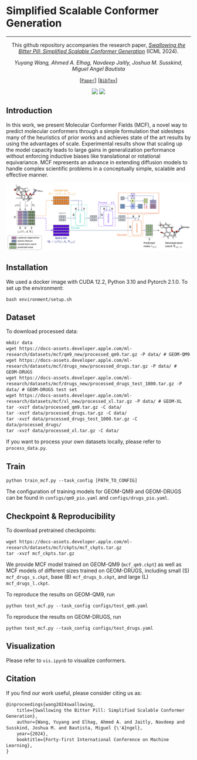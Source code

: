 # Simplified Scalable Conformer Generation

---

<div align="center">

This github repository accompanies the research paper, [*Swallowing the Bitter Pill: Simplified Scalable Conformer Generation*](https://arxiv.org/abs/2311.17932) (ICML 2024).


*Yuyang Wang, Ahmed A. Elhag, Navdeep Jaitly, Joshua M. Susskind, Miguel Angel Bautista*

[[`Paper`](https://arxiv.org/abs/2311.17932)]  [[`BibTex`](#citation)]

<img src="assets/traj_drugs.gif" width="350">
<img src="assets/traj_xl.gif" width="350">

</div>


## Introduction

In this work, we present Molecular Conformer Fields (MCF), a novel way to predict molecular conformers through a simple formulation that sidesteps many of the heuristics of prior works and achieves state of the art results by using the advantages of scale. Experimental results show that scaling up the model capacity leads to large gains in generalization performance without enforcing inductive biases like translational or rotational equivariance. MCF represents an advance in extending diffusion models to handle complex scientific problems in a conceptually simple, scalable and effective manner.

<div align="center">

<img src="assets/mcf.png" width="700">

</div>


## Installation

We used a docker image with CUDA 12.2, Python 3.10 and Pytorch 2.1.0. To set up the environment: 
```
bash environment/setup.sh
```

## Dataset

To download processed data:
```
mkdir data
wget https://docs-assets.developer.apple.com/ml-research/datasets/mcf/qm9_new/processed_qm9.tar.gz -P data/ # GEOM-QM9
wget https://docs-assets.developer.apple.com/ml-research/datasets/mcf/drugs_new/processed_drugs.tar.gz -P data/ # GEOM-DRUGS
wget https://docs-assets.developer.apple.com/ml-research/datasets/mcf/drugs_new/processed_drugs_test_1000.tar.gz -P data/ # GEOM-DRUGS test set
wget https://docs-assets.developer.apple.com/ml-research/datasets/mcf/xl_new/processed_xl.tar.gz -P data/ # GEOM-XL 
tar -xvzf data/processed_qm9.tar.gz -C data/
tar -xvzf data/processed_drugs.tar.gz -C data/
tar -xvzf data/processed_drugs_test_1000.tar.gz -C data/processed_drugs/
tar -xvzf data/processed_xl.tar.gz -C data/
```

If you want to process your own datasets locally, please refer to `process_data.py`. 

## Train
```
python train_mcf.py --task_config [PATH_TO_CONFIG]
```
The configuration of training models for GEOM-QM9 and GEOM-DRUGS can be found in `configs/qm9_pio.yaml` and `configs/drugs_pio.yaml`.

## Checkpoint & Reproducibility

To download pretrained checkpoints:
```
wget https://docs-assets.developer.apple.com/ml-research/datasets/mcf/ckpts/mcf_ckpts.tar.gz
tar -xvzf mcf_ckpts.tar.gz
```
We provide MCF model trained on GEOM-QM9 (`mcf_qm9.ckpt`) as well as MCF models of different sizes trained on GEOM-DRUGS, including small (S) `mcf_drugs_s.ckpt`, base (B) `mcf_drugs_b.ckpt`, and large (L) `mcf_drugs_l.ckpt`. 

To reproduce the results on GEOM-QM9, run 
```
python test_mcf.py --task_config configs/test_qm9.yaml
```
To reproduce the results on GEOM-DRUGS, run
```
python test_mcf.py --task_config configs/test_drugs.yaml
```

## Visualization
Please refer to `vis.ipynb` to visualize conformers. 

## Citation
If you find our work useful, please consider citing us as:
```
@inproceedings{wang2024swallowing,
    title={Swallowing the Bitter Pill: Simplified Scalable Conformer Generation},
    author={Wang, Yuyang and Elhag, Ahmed A. and Jaitly, Navdeep and Susskind, Joshua M. and Bautista, Miguel {\'A}ngel},
    year={2024},
    booktitle={Forty-first International Conference on Machine Learning},
}
```